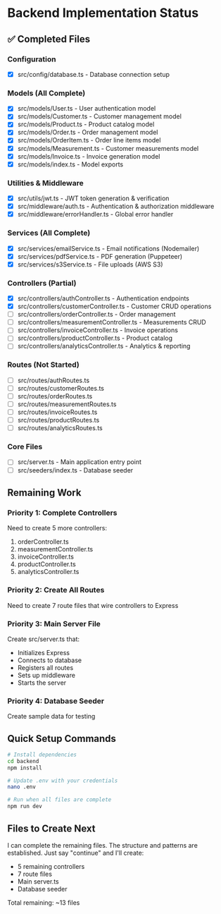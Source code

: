 # Backend Implementation Status

## ✅ Completed Files

### Configuration
- [x] src/config/database.ts - Database connection setup

### Models (All Complete)
- [x] src/models/User.ts - User authentication model
- [x] src/models/Customer.ts - Customer management model
- [x] src/models/Product.ts - Product catalog model
- [x] src/models/Order.ts - Order management model
- [x] src/models/OrderItem.ts - Order line items model
- [x] src/models/Measurement.ts - Customer measurements model
- [x] src/models/Invoice.ts - Invoice generation model
- [x] src/models/index.ts - Model exports

### Utilities & Middleware
- [x] src/utils/jwt.ts - JWT token generation & verification
- [x] src/middleware/auth.ts - Authentication & authorization middleware
- [x] src/middleware/errorHandler.ts - Global error handler

### Services (All Complete)
- [x] src/services/emailService.ts - Email notifications (Nodemailer)
- [x] src/services/pdfService.ts - PDF generation (Puppeteer)
- [x] src/services/s3Service.ts - File uploads (AWS S3)

### Controllers (Partial)
- [x] src/controllers/authController.ts - Authentication endpoints
- [x] src/controllers/customerController.ts - Customer CRUD operations
- [ ] src/controllers/orderController.ts - Order management
- [ ] src/controllers/measurementController.ts - Measurements CRUD
- [ ] src/controllers/invoiceController.ts - Invoice operations
- [ ] src/controllers/productController.ts - Product catalog
- [ ] src/controllers/analyticsController.ts - Analytics & reporting

### Routes (Not Started)
- [ ] src/routes/authRoutes.ts
- [ ] src/routes/customerRoutes.ts
- [ ] src/routes/orderRoutes.ts
- [ ] src/routes/measurementRoutes.ts
- [ ] src/routes/invoiceRoutes.ts
- [ ] src/routes/productRoutes.ts
- [ ] src/routes/analyticsRoutes.ts

### Core Files
- [ ] src/server.ts - Main application entry point
- [ ] src/seeders/index.ts - Database seeder

## Remaining Work

### Priority 1: Complete Controllers
Need to create 5 more controllers:
1. orderController.ts
2. measurementController.ts
3. invoiceController.ts
4. productController.ts
5. analyticsController.ts

### Priority 2: Create All Routes
Need to create 7 route files that wire controllers to Express

### Priority 3: Main Server File
Create src/server.ts that:
- Initializes Express
- Connects to database
- Registers all routes
- Sets up middleware
- Starts the server

### Priority 4: Database Seeder
Create sample data for testing

## Quick Setup Commands

```bash
# Install dependencies
cd backend
npm install

# Update .env with your credentials
nano .env

# Run when all files are complete
npm run dev
```

## Files to Create Next

I can complete the remaining files. The structure and patterns are established.
Just say "continue" and I'll create:
- 5 remaining controllers
- 7 route files
- Main server.ts
- Database seeder

Total remaining: ~13 files
